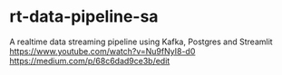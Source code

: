# rt-data-pipeline-sa
A realtime data streaming pipeline using Kafka, Postgres and Streamlit
https://www.youtube.com/watch?v=Nu9fNyI8-d0
https://medium.com/p/68c6dad9ce3b/edit